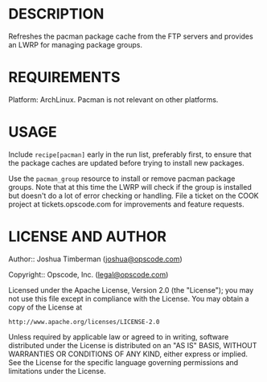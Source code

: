 DESCRIPTION
===========

Refreshes the pacman package cache from the FTP servers and provides an LWRP for managing package groups.

REQUIREMENTS
============

Platform: ArchLinux. Pacman is not relevant on other platforms.

USAGE
=====

Include `recipe[pacman]` early in the run list, preferably first, to ensure that the package caches are updated before trying to install new packages.

Use the `pacman_group` resource to install or remove pacman package groups. Note that at this time the LWRP will check if the group is installed but doesn't do a lot of error checking or handling. File a ticket on the COOK project at tickets.opscode.com for improvements and feature requests.

LICENSE AND AUTHOR
==================

Author:: Joshua Timberman (<joshua@opscode.com>)

Copyright:: Opscode, Inc. (<legal@opscode.com>)

Licensed under the Apache License, Version 2.0 (the "License");
you may not use this file except in compliance with the License.
You may obtain a copy of the License at

    http://www.apache.org/licenses/LICENSE-2.0

Unless required by applicable law or agreed to in writing, software
distributed under the License is distributed on an "AS IS" BASIS,
WITHOUT WARRANTIES OR CONDITIONS OF ANY KIND, either express or implied.
See the License for the specific language governing permissions and
limitations under the License.
